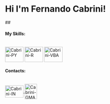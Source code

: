 <h1>Hi I'm Fernando Cabrini!</h1>
##

#### My Skills:
<div style="display: inline_block"><br>
  <img align="center" alt="Cabrini-PY" height="50" width="60" src="https://cdn.jsdelivr.net/gh/devicons/devicon@latest/icons/python/python-original.svg" />
  <img align="center" alt="Cabrini-R" height="50" width="60" src="https://cdn.jsdelivr.net/gh/devicons/devicon@latest/icons/r/r-original.svg" />
  <img align="center" alt="Cabrini-VBA" height="50" width="60" src="https://cdn.jsdelivr.net/gh/devicons/devicon@latest/icons/visualbasic/visualbasic-original.svg" />        
</div>

#### Contacts:
<div style="display: inline_block"><br>
  <a href="https://www.linkedin.com/in/fernando-cabrini" target="_blank"><img align="center" alt="Cabrini-IN" height="40" width="60" src="https://cdn.jsdelivr.net/gh/devicons/devicon@latest/icons/linkedin/linkedin-original.svg" /> </a>
  <a href="mailto:contato.lfercabrini@gmail.com" target="_blank"><img align="center" alt="Cabrini-GMAIL" height="50" width="40" src="https://cdn.jsdelivr.net/gh/devicons/devicon@latest/icons/google/google-original.svg" /> </a> 
</div>
